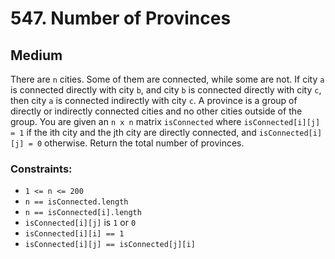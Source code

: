 # 547. Number of Provinces

## Medium

There are `n` cities. Some of them are connected, while some are not. If city `a` is connected directly with city `b`,
and city `b` is connected directly with city `c`, then city `a` is connected indirectly with city `c`. A province is a
group of directly or indirectly connected cities and no other cities outside of the group. You are given an `n x n`
matrix `isConnected` where `isConnected[i][j] = 1` if the ith city and the jth city are directly connected,
and `isConnected[i][j] = 0` otherwise. Return the total number of provinces.

### Constraints:

- `1 <= n <= 200`
- `n == isConnected.length`
- `n == isConnected[i].length`
- `isConnected[i][j]` is `1` or `0`
- `isConnected[i][i] == 1`
- `isConnected[i][j] == isConnected[j][i]`
